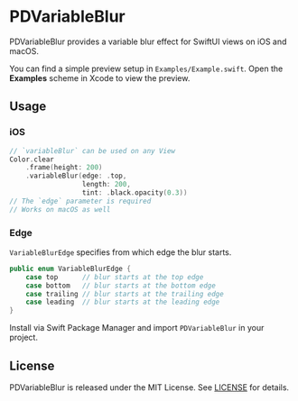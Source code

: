 # PDVariableBlur

PDVariableBlur provides a variable blur effect for SwiftUI views on iOS and macOS.

You can find a simple preview setup in `Examples/Example.swift`.
Open the **Examples** scheme in Xcode to view the preview.

## Usage

### iOS

```swift
// `variableBlur` can be used on any View
Color.clear
    .frame(height: 200)
    .variableBlur(edge: .top,
                  length: 200,
                  tint: .black.opacity(0.3))
// The `edge` parameter is required
// Works on macOS as well
```

### Edge

`VariableBlurEdge` specifies from which edge the blur starts.

```swift
public enum VariableBlurEdge {
    case top      // blur starts at the top edge
    case bottom   // blur starts at the bottom edge
    case trailing // blur starts at the trailing edge
    case leading  // blur starts at the leading edge
}
```

Install via Swift Package Manager and import `PDVariableBlur` in your project.

## License

PDVariableBlur is released under the MIT License. See [LICENSE](LICENSE) for details.
